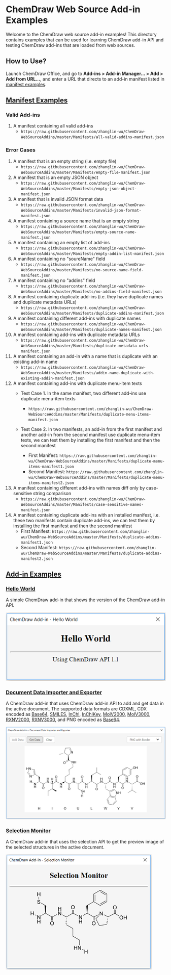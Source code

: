 # ChemDraw Web Source Add-in Examples

Welcome to the ChemDraw web source add-in examples! This directory contains examples that can be used for learning ChemDraw add-in API and testing ChemDraw add-ins that are loaded from web sources.

## How to Use?

Launch ChemDraw Office, and go to **Add-ins > Add-in Manager... > Add > Add from URL...**, and enter a URL that directs to an add-in manifest listed in [manifest examples](https://github.com/zhanglin-wu/ChemDraw-WebSourceAddins/tree/master/Manifests).

## [Manifest Examples](https://github.com/zhanglin-wu/ChemDraw-WebSourceAddins/tree/master/Manifests)

### Valid Add-ins
1. A manifest containing all valid add-ins
    - `https://raw.githubusercontent.com/zhanglin-wu/ChemDraw-WebSourceAddins/master/Manifests/all-valid-addins-manifest.json`

### Error Cases

1. A manifest that is an empty string (i.e. empty file)
    - `https://raw.githubusercontent.com/zhanglin-wu/ChemDraw-WebSourceAddins/master/Manifests/empty-file-manifest.json`
2. A manifest that is an empty JSON object
    - `https://raw.githubusercontent.com/zhanglin-wu/ChemDraw-WebSourceAddins/master/Manifests/empty-json-object-manifest.json`
3. A manifest that is invalid JSON format data
    - `https://raw.githubusercontent.com/zhanglin-wu/ChemDraw-WebSourceAddins/master/Manifests/invalid-json-format-manifest.json`
4. A manifest containing a source name that is an empty string
    - `https://raw.githubusercontent.com/zhanglin-wu/ChemDraw-WebSourceAddins/master/Manifests/empty-source-name-manifest.json`
5. A manifest containing an empty list of add-ins
    - `https://raw.githubusercontent.com/zhanglin-wu/ChemDraw-WebSourceAddins/master/Manifests/empty-addin-list-manifest.json`
6. A manifest containing no "soureName" field
    - `https://raw.githubusercontent.com/zhanglin-wu/ChemDraw-WebSourceAddins/master/Manifests/no-source-name-field-manifest.json`
7. A manifest containing no "addins" field
    - `https://raw.githubusercontent.com/zhanglin-wu/ChemDraw-WebSourceAddins/master/Manifests/no-addins-field-manifest.json`
8. A manifest containing duplicate add-ins (i.e. they have duplicate names and duplicate metadata URLs)
    - `https://raw.githubusercontent.com/zhanglin-wu/ChemDraw-WebSourceAddins/master/Manifests/duplicate-addins-manifest.json`
9. A manifest containing different add-ins with duplicate names
    - `https://raw.githubusercontent.com/zhanglin-wu/ChemDraw-WebSourceAddins/master/Manifests/duplicate-names-manifest.json`
10. A manifest containing add-ins with duplicate metadata URLs
    - `https://raw.githubusercontent.com/zhanglin-wu/ChemDraw-WebSourceAddins/master/Manifests/duplicate-metadata-urls-manifest.json`
11. A manifest containing an add-in with a name that is duplicate with an existing add-in name
    - `https://raw.githubusercontent.com/zhanglin-wu/ChemDraw-WebSourceAddins/master/Manifests/addin-name-duplicate-with-existing-addin-manifest.json`
12. A manifest containing add-ins with duplicate menu-item texts
    - Test Case 1. In the same manifest, two different add-ins use duplicate menu-item texts
        - `https://raw.githubusercontent.com/zhanglin-wu/ChemDraw-WebSourceAddins/master/Manifests/duplicate-menu-items-manifest.json`

    - Test Case 2. In two manifests, an add-in from the first manifest and another add-in from the second manifest use duplicate menu-item texts, we can test them by installing the first manifest and then the second manifest
        - First Manifest: `https://raw.githubusercontent.com/zhanglin-wu/ChemDraw-WebSourceAddins/master/Manifests/duplicate-menu-items-manifest1.json`
        - Second Manifest: `https://raw.githubusercontent.com/zhanglin-wu/ChemDraw-WebSourceAddins/master/Manifests/duplicate-menu-items-manifest2.json`
13. A manifest containing different add-ins with names diff only by case-sensitive string comparison
    - `https://raw.githubusercontent.com/zhanglin-wu/ChemDraw-WebSourceAddins/master/Manifests/case-sensitive-names-manifest.json`
14. A manifest containing duplicate add-ins with an installed manifest, i.e. these two manifests contain duplicate add-ins, we can test them by installing the first manifest and then the second manifest
    - First Manifest: `https://raw.githubusercontent.com/zhanglin-wu/ChemDraw-WebSourceAddins/master/Manifests/duplicate-addins-manifest1.json`
    - Second Manifest: `https://raw.githubusercontent.com/zhanglin-wu/ChemDraw-WebSourceAddins/master/Manifests/duplicate-addins-manifest2.json`


## [Add-in Examples](https://github.com/zhanglin-wu/ChemDraw-WebSourceAddins/tree/master/Add-ins)

### [Hello World](https://zhanglin-wu.github.io/ChemDraw-WebSourceAddins/Add-ins/Hello%20World/main.html)

A simple ChemDraw add-in that shows the version of the ChemDraw add-in API.

![Hello World](./README-Images/hello-world.png)

### [Document Data Importer and Exporter](https://zhanglin-wu.github.io/ChemDraw-WebSourceAddins/Add-ins/Document%20Data%20Importer%20and%20Exporter/main.html)

A ChemDraw add-in that uses ChemDraw add-in API to add and get data in the active document. The supported data formats are CDXML, CDX encoded as [Base64](https://en.wikipedia.org/wiki/Base64), [SMILES](http://www.daylight.com/dayhtml/doc/theory/theory.smiles.html), [InChI](https://iupac.org/who-we-are/divisions/division-details/inchi/), [InChIKey](https://iupac.org/who-we-are/divisions/division-details/inchi/), [MolV2000](http://accelrys.com/products/collaborative-science/biovia-draw/ctfile-no-fee.html), [MolV3000](http://accelrys.com/products/collaborative-science/biovia-draw/ctfile-no-fee.html), [RXNV2000](http://accelrys.com/products/collaborative-science/biovia-draw/ctfile-no-fee.html), [RXNV3000](http://accelrys.com/products/collaborative-science/biovia-draw/ctfile-no-fee.html), and PNG encoded as [Base64](https://en.wikipedia.org/wiki/Base64).

![Document Data Importer and Exporter](./README-Images/document-data-importer-and-exporter.png)

### [Selection Monitor](https://zhanglin-wu.github.io/ChemDraw-WebSourceAddins/Add-ins/Selection%20Monitor/main.html)

A ChemDraw add-in that uses the selection API to get the preview image of the selected structures in the active document.

![Selection Monitor](./README-Images/selection-monitor.png)